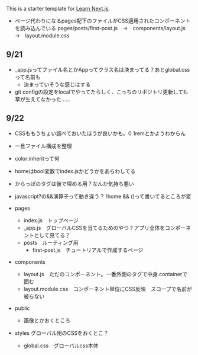 This is a starter template for [Learn Next.js](https://nextjs.org/learn).

- ページ代わりになるpages配下のファイルがCSS適用されたコンポーネントを読み込んでいる
pages/posts/first-post.js　→　components/layout.js　→　layout.module.css

## 9/21
- _app.jsってファイル名とかAppってクラス名は決まってる？あとglobal.cssって名前も
  - 決まっていそうな感じはする
- git configの設定をlocalでやってたらしく、こっちのリポジトリ更新しても草が生えてなかった……

## 9/22
- CSSももうちょい調べておいたほうが良いかも。0 1remとかようわからん
- 一旦ファイル構成を整理
- color:inheritって何
- homeはbool変数でindex.jsかどうかをあらわしてる
- からっぽのタグは後で埋める用？なんか気持ち悪い
- javascript?の&&演算子って動き違う？ !home && ()って書いてるところが変


- pages
  - index.js　トップページ
  - _app.js　グローバルCSSを当てるためのやつ？アプリ全体をコンポーネントとして見てる？
  - posts　ルーティング用
    - first-post.js　チュートリアルで作成するページ
- components
  - layout.js　ただのコンポーネント。一番外側のタグで中身.containerで囲む
  - layout.module.css　コンポーネント単位にCSS反映　スコープで名前が被らない
- public
  - 画像とかおくところ
- styles グローバル用のCSSをおくとこ？
  - global.css　グローバルcss本体
